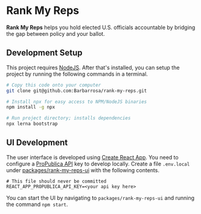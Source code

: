 # Rank My Reps

**Rank My Reps** helps you hold elected U.S. officials accountable by bridging the gap between policy and your ballot.

## Development Setup

This project requires [NodeJS](https://nodejs.org/en/). After that's installed, you can setup the project by running the following commands in a terminal.

```bash
# Copy this code onto your computer
git clone git@github.com:Barbarrosa/rank-my-reps.git

# Install npx for easy access to NPM/NodeJS binaries
npm install -g npx

# Run project directory; installs dependencies
npx lerna bootstrap
```

## UI Development

The user interface is developed using [Create React App](https://github.com/facebook/create-react-app). You need to configure a [ProPublica API](https://projects.propublica.org/api-docs/congress-api/) key to develop locally. Create a file `.env.local` under [packages/rank-my-reps-ui](packages/rank-my-reps-ui) with the following contents.

```env
# This file should never be committed
REACT_APP_PROPUBLICA_API_KEY=<your api key here>
```

You can start the UI by navigating to `packages/rank-my-reps-ui` and running the command `npm start`.

